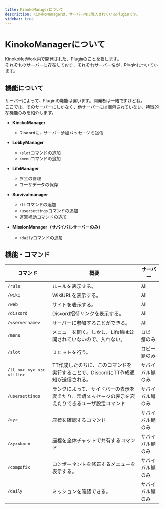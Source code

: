 ```yaml
---
title: KinokoManagerについて
description: KinokoManagerは、サーバー内に導入されているPluginです。
sidebar: true
---
```

# KinokoManagerについて
KinokoNetWork内で開発された、Pluginのことを指します。<br>
それぞれのサーバーに存在しており、それぞれサーバー名が、Pluginについています。

## 機能について
サーバーによって、Pluginの機能は違います。開発者は一緒ですけどね。<br>
ここでは、そのサーバーにしかなく、他サーバーには梱包されていない、特徴的な機能のみを紹介します。<br>
* **KinokoManager**
  * Discordに、サーバー参加メッセージを送信

* **LobbyManager**
  * `/slot`コマンドの追加
  * `/menu`コマンドの追加

* **LifeManager**
  * お金の管理
  * ユーザデータの保存

* **Survivalmanager**
  * `/tt`コマンドの追加
  * `/usersettings`コマンドの追加
  * 運営補助コマンドの追加

* **MissionManager（サバイバルサーバーのみ）**
  * `/daily`コマンドの追加

## 機能・コマンド
| コマンド                  | 概要                                                                                               | サーバー         |
| ------------------------- | -------------------------------------------------------------------------------------------------- | ---------------- |
| `/rule`                   | ルールを表示する。                                                                                 | All              |
| `/wiki`                   | WikiURLを表示する。                                                                                | All              |
| `/web`                    | サイトを表示する。                                                                                 | All              |
| `/discord`                | Discord招待リンクを表示する。                                                                      | All              |
| `/<servername>`           | サーバーに参加することができる。                                                                   | All              |
| `/menu`                   | メニューを開く。しかし、Life鯖は公開されていないので、入れない。                                   | ロビー鯖のみ     |
| `/slot`                   | スロットを行う。                                                                                   | ロビー鯖のみ     |
| `/tt <x> <y> <z> <title>` | TT作成したのちに、このコマンドを実行することで、DiscordにTT作成通知が送信される。                  | サバイバル鯖のみ |
| `/usersettings`           | ランクによって、サイドバーの表示を変えたり、定期メッセージの表示を変えたりできるユーザ設定コマンド | サバイバル鯖のみ |
| `/xyz`                    | 座標を確認するコマンド                                                                             | サバイバル鯖のみ |
| `/xyzshare`               | 座標を全体チャットで共有するコマンド                                                               | サバイバル鯖のみ |
| `/compofix`               | コンポーネントを修正するメニューを表示する。                                                       | サバイバル鯖のみ |
| `/daily`                  | ミッションを確認できる。                                                                           | サバイバル鯖のみ |